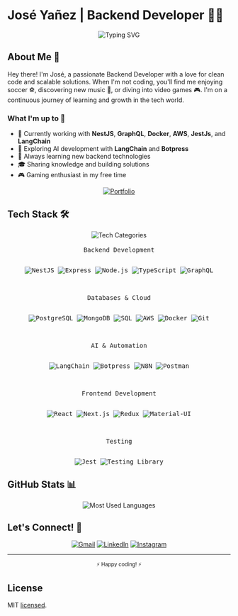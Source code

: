 # José Yañez | Backend Developer 👨‍💻

<div align="center">
  <img src="https://readme-typing-svg.demolab.com?font=Fira+Code&pause=1000&color=2E97A7&center=true&vCenter=true&width=435&lines=Backend+Developer;NestJS+%7C+GraphQL+%7C+AWS;Always+learning+new+technologies" alt="Typing SVG" />
</div>

## About Me 🚀

Hey there! I'm José, a passionate Backend Developer with a love for clean code and scalable solutions. When I'm not coding, you'll find me enjoying soccer ⚽, discovering new music 🎵, or diving into video games 🎮. I'm on a continuous journey of learning and growth in the tech world.

### What I'm up to 🎯
- 💼 Currently working with **NestJS**, **GraphQL**, **Docker**, **AWS**, **JestJs**, and **LangChain**
- 🤖 Exploring AI development with **LangChain** and **Botpress**
- 🌱 Always learning new backend technologies
- 🎓 Sharing knowledge and building solutions
- 🎮 Gaming enthusiast in my free time

<div align="center">
  
  [![Portfolio](https://img.shields.io/badge/Portfolio-000000?style=for-the-badge&logo=vercel&logoColor=white)](https://josemanuelyc.vercel.app)
  
</div>

## Tech Stack 🛠️

<div align="center">

<div align="center">
  <img src="https://readme-typing-svg.demolab.com?font=Fira+Code&pause=1000&color=2E97A7&center=true&vCenter=true&width=435&lines=Backend+Development;Databases+%26+Cloud;AI+%26+Automation;Frontend+%26+Testing" alt="Tech Categories" />
</div>

<br>

<kbd align="center">
<kbd>Backend Development</kbd>
<br>
<br>

![NestJS](https://img.shields.io/badge/NestJS-E0234E?style=for-the-badge&logo=nestjs&logoColor=white)
![Express](https://img.shields.io/badge/Express-000000?style=for-the-badge&logo=express&logoColor=white)
![Node.js](https://img.shields.io/badge/Node.js-339933?style=for-the-badge&logo=node.js&logoColor=white)
![TypeScript](https://img.shields.io/badge/TypeScript-3178C6?style=for-the-badge&logo=typescript&logoColor=white)
![GraphQL](https://img.shields.io/badge/GraphQL-E10098?style=for-the-badge&logo=graphql&logoColor=white)
</kbd>

<br>
<br>

<kbd align="center">
<kbd>Databases & Cloud</kbd>
<br>
<br>

![PostgreSQL](https://img.shields.io/badge/PostgreSQL-316192?style=for-the-badge&logo=postgresql&logoColor=white)
![MongoDB](https://img.shields.io/badge/MongoDB-47A248?style=for-the-badge&logo=mongodb&logoColor=white)
![SQL](https://img.shields.io/badge/SQL-4479A1?style=for-the-badge&logo=mysql&logoColor=white)
![AWS](https://img.shields.io/badge/AWS-232F3E?style=for-the-badge&logo=amazon-aws&logoColor=white)
![Docker](https://img.shields.io/badge/Docker-2496ED?style=for-the-badge&logo=docker&logoColor=white)
![Git](https://img.shields.io/badge/Git-F05032?style=for-the-badge&logo=git&logoColor=white)
</kbd>

<br>
<br>

<kbd align="center">
<kbd>AI & Automation</kbd>
<br>
<br>

![LangChain](https://img.shields.io/badge/LangChain-121212?style=for-the-badge&logo=chainlink&logoColor=white)
![Botpress](https://img.shields.io/badge/Botpress-FF4F64?style=for-the-badge&logo=robotframework&logoColor=white)
![N8N](https://img.shields.io/badge/N8N-41B883?style=for-the-badge&logo=n8n&logoColor=white)
![Postman](https://img.shields.io/badge/Postman-FF6C37?style=for-the-badge&logo=postman&logoColor=white)
</kbd>

<br>
<br>

<kbd align="center">
<kbd>Frontend Development</kbd>
<br>
<br>

![React](https://img.shields.io/badge/React-20232A?style=for-the-badge&logo=react&logoColor=61DAFB)
![Next.js](https://img.shields.io/badge/Next.js-000000?style=for-the-badge&logo=next.js&logoColor=white)
![Redux](https://img.shields.io/badge/Redux-764ABC?style=for-the-badge&logo=redux&logoColor=white)
![Material-UI](https://img.shields.io/badge/Material--UI-0081CB?style=for-the-badge&logo=material-ui&logoColor=white)
</kbd>

<br>
<br>

<kbd align="center">
<kbd>Testing</kbd>
<br>
<br>

![Jest](https://img.shields.io/badge/Jest-C21325?style=for-the-badge&logo=jest&logoColor=white)
![Testing Library](https://img.shields.io/badge/Testing_Library-E33332?style=for-the-badge&logo=testing-library&logoColor=white)
</kbd>

</div>

</div>

## GitHub Stats 📊

<div align="center">
  <img src="https://github-readme-stats.vercel.app/api/top-langs/?username=JoseManuelYC&theme=tokyonight&show_icons=true&hide_border=true&layout=compact" alt="Most Used Languages" />
</div>

## Let's Connect! 🤝

<div align="center">
  
[![Gmail](https://img.shields.io/badge/Gmail-D14836?style=for-the-badge&logo=gmail&logoColor=white)](mailto:joseyanezcontact@gmail.com)
[![LinkedIn](https://img.shields.io/badge/LinkedIn-0077B5?style=for-the-badge&logo=linkedin&logoColor=white)](https://www.linkedin.com/in/joseyanez07/)
[![Instagram](https://img.shields.io/badge/Instagram-E4405F?style=for-the-badge&logo=instagram&logoColor=white)](https://www.instagram.com/_joseyanez/?hl=es)

</div>

---
<div align="center">
  <sub>⚡ Happy coding! ⚡</sub>
</div>

## License

MIT [licensed](LICENSE).
